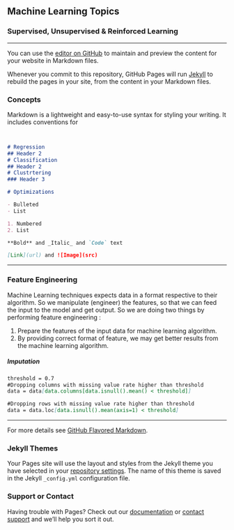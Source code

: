 ## Machine Learning Topics
### Supervised, Unsupervised & Reinforced Learning

-----------------------------------------------------------------------

You can use the [editor on GitHub](https://github.com/Piyushmittal2192/Machine-Learning-in-Practice/edit/master/README.md) to maintain and preview the content for your website in Markdown files.

Whenever you commit to this repository, GitHub Pages will run [Jekyll](https://jekyllrb.com/) to rebuild the pages in your site, from the content in your Markdown files.

### Concepts

Markdown is a lightweight and easy-to-use syntax for styling your writing. It includes conventions for

```markdown


# Regression
## Header 2
# Classification
## Header 2
# Clustrtering
### Header 3

# Optimizations

- Bulleted
- List

1. Numbered
2. List

**Bold** and _Italic_ and `Code` text

[Link](url) and ![Image](src)
```
-------------------------------------------------------

### Feature Engineering 
Machine Learning techniques expects data in a format respective to their algorithm. So we manipulate (engineer) the features, so that we can feed the input to the model and get output. So we are doing two things by performing feature engineering :

1. Prepare the features of the input data for machine learning algorithm.
2. By providing correct format of feature, we may get better results from the machine learning algorithm.


##### Imputation 

```markdown
threshold = 0.7
#Dropping columns with missing value rate higher than threshold
data = data[data.columns[data.isnull().mean() < threshold]]

#Dropping rows with missing value rate higher than threshold
data = data.loc[data.isnull().mean(axis=1) < threshold]

```
-----------------------------------------------------------
For more details see [GitHub Flavored Markdown](https://guides.github.com/features/mastering-markdown/).

### Jekyll Themes

Your Pages site will use the layout and styles from the Jekyll theme you have selected in your [repository settings](https://github.com/Piyushmittal2192/Machine-Learning-in-Practice/settings). The name of this theme is saved in the Jekyll `_config.yml` configuration file.

### Support or Contact

Having trouble with Pages? Check out our [documentation](https://help.github.com/categories/github-pages-basics/) or [contact support](https://github.com/contact) and we’ll help you sort it out.
